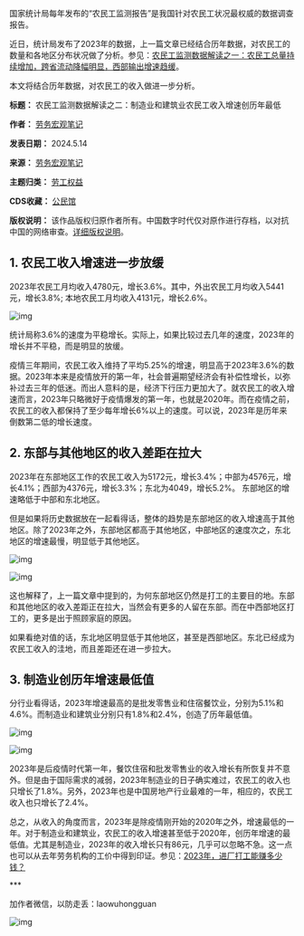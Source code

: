 国家统计局每年发布的“农民工监测报告”是我国针对农民工状况最权威的数据调查报告。


近日，统计局发布了2023年的数据，上一篇文章已经结合历年数据，对农民工的数量和各地区分布状况做了分析。参见：[农民工监测数据解读之一：农民工总量持续增加，跨省流动降幅明显，西部输出增速趋缓](http://mp.weixin.qq.com/s?__biz=Mzk0MjQ4MTQzMQ==&mid=2247484566&idx=1&sn=50d59450da684a5084d40d8975fe13fd&chksm=c2c3cdeef5b444f8c7af9467edb02c1d9a05d6fd77d8b524d6eb6bb119716832147199ec9d3b&scene=21#wechat_redirect)。


本文将结合历年数据，对农民工的收入做进一步分析。




**标题：** 农民工监测数据解读之二：制造业和建筑业农民工收入增速创历年最低  

**作者：** [劳务宏观笔记](https://chinadigitaltimes.net/space/劳务宏观笔记)  

**发表日期：** 2024.5.14  

**来源：** [劳务宏观笔记](https://web.archive.org/web/https://mp.weixin.qq.com/s/B-LjAKIDjvybyoffYxthyw)  

**主题归类：** [劳工权益](https://chinadigitaltimes.net/space/劳工权益)  

**CDS收藏：** [公民馆](https://chinadigitaltimes.net/space/%E5%85%AC%E6%B0%91%E9%A6%86)  

**版权说明：** 该作品版权归原作者所有。中国数字时代仅对原作进行存档，以对抗中国的网络审查。[详细版权说明](https://chinadigitaltimes.net/chinese/copyright)。


**1. 农民工收入增速进一步放缓** 
-------------------


2023年农民工月均收入4780元，增长3.6%。其中，外出农民工月均收入5441元，增长3.8%; 本地农民工月均收入4131元，增长2.6%。 


![img](https://chinadigitaltimes.net/chinese/files/2024/05/post-707874-6643f5c5c19dc.png)


统计局称3.6%的速度为平稳增长。实际上，如果比较过去几年的速度，2023年的增长并不平稳，而是明显的放缓。


疫情三年期间，农民工收入维持了平均5.25%的增速，明显高于2023年3.6%的数据。2023年本来是疫情放开的第一年，社会普遍期望经济会有补偿性增长，以弥补过去三年的低迷。而出人意料的是，经济下行压力更加大了。就农民工的收入增速而言，2023年只略微好于疫情爆发的第一年，也就是2020年。而在疫情之前，农民工的收入都保持了至少每年增长6%以上的速度。可以说，2023年是历年来倒数第二低的增长速度。 


**2. 东部与其他地区的收入差距在拉大** 
----------------------


2023年在东部地区工作的农民工收入为5172元，增长3.4%；中部为4576元，增长4.1%；西部为4376元，增长3.3%；东北为4049，增长5.2%。 东部地区的增速略低于中部和东北地区。 


但是如果将历史数据放在一起看得话，整体的趋势是东部地区的收入增速高于其他地区。除了2023年之外，东部地区都高于其他地区，中部地区的速度次之，东北地区的增速最慢，明显低于其他地区。 


![img](https://chinadigitaltimes.net/chinese/files/2024/05/post-707874-6643f5c5ceb54.png)


![img](https://chinadigitaltimes.net/chinese/files/2024/05/post-707874-6643f5c5d9bd9.png)


这也解释了，上一篇文章中提到的，为何东部地区仍然是打工的主要目的地。东部和其他地区的收入差距正在拉大，当然会有更多的人留在东部。而在中西部地区打工的，更多是出于照顾家庭的原因。


如果看绝对值的话，东北地区明显低于其他地区，甚至是西部地区。东北已经成为农民工收入的洼地，而且差距还在进一步拉大。‍


**3. 制造业创历年增速最低值** 
------------------


分行业看得话，2023年增速最高的是批发零售业和住宿餐饮业，分别为5.1%和4.6%。而制造业和建筑业分别只有1.8%和2.4%，创造了历年最低值。 


![img](https://chinadigitaltimes.net/chinese/files/2024/05/post-707874-6643f5c5e78f6.png)


![img](https://chinadigitaltimes.net/chinese/files/2024/05/post-707874-6643f5c5f2388.png)


2023年是后疫情时代第一年，餐饮住宿和批发零售业的收入增长有所恢复并不意外。但是由于国际需求的减弱，2023年制造业的日子确实难过，农民工的收入也只增长了1.8%。另外，2023年也是中国房地产行业最难的一年，相应的，农民工收入也只增长了2.4%。 


总之，从收入的角度而言，2023年是除疫情刚开始的2020年之外，增速最低的一年。对于制造业和建筑业，农民工的收入增速甚至低于2020年，创历年增速的最低值。尤其是制造业，2023年的收入增长只有86元，几乎可以忽略不急。这一点也可以从去年劳务机构的工价中得到印证。参见：[2023年，进厂打工能赚多少钱？](http://mp.weixin.qq.com/s?__biz=Mzk0MjQ4MTQzMQ==\&mid=2247484417\&idx=1\&sn=f9c75eb033818998c18858bd8c0c2e5d\&chksm=c2c3cd79f5b4446f9bca031bca89aac2d9ae586795546382339f40cfecd41270617fa976f3ee\&scene=21#wechat_redirect)‍‍‍‍‍‍‍


\*\*\*


加作者微信，以防走丢：laowuhongguan


![img](https://chinadigitaltimes.net/chinese/files/2024/05/post-707874-6643f5c6052e4.)

